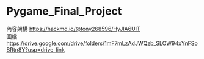 # Pygame_Final_Project
內容架構 https://hackmd.io/@tony268596/HyJIA6UIT  
圖檔 https://drive.google.com/drive/folders/1mF7mLzAdJWQzb_SLOW94xYnFSoBRtn8Y?usp=drive_link
